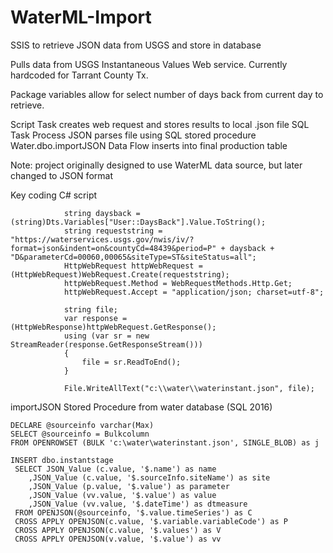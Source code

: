 # WaterML-Import
SSIS to retrieve JSON data from USGS and store in database

Pulls data from USGS Instantaneous Values Web service.
Currently hardcoded for Tarrant County Tx.

Package variables allow for select number of days back from current day to retrieve.

Script Task creates web request and stores results to local .json file
SQL Task Process JSON parses file using SQL stored procedure Water.dbo.importJSON 
Data Flow inserts into final production table

Note: project originally designed to use WaterML data source, but later changed to JSON format

Key coding
C# script

                string daysback = (string)Dts.Variables["User::DaysBack"].Value.ToString();
                string requeststring = "https://waterservices.usgs.gov/nwis/iv/?format=json&indent=on&countyCd=48439&period=P" + daysback + "D&parameterCd=00060,00065&siteType=ST&siteStatus=all";
                HttpWebRequest httpWebRequest = (HttpWebRequest)WebRequest.Create(requeststring);
                httpWebRequest.Method = WebRequestMethods.Http.Get;
                httpWebRequest.Accept = "application/json; charset=utf-8";
                 
                string file;
                var response = (HttpWebResponse)httpWebRequest.GetResponse();
                using (var sr = new StreamReader(response.GetResponseStream()))
                {
                    file = sr.ReadToEnd();
                }

                File.WriteAllText("c:\\water\\waterinstant.json", file);
                


importJSON Stored Procedure from water database (SQL 2016)

	DECLARE @sourceinfo varchar(Max)
 	SELECT @sourceinfo = Bulkcolumn  
  	FROM OPENROWSET (BULK 'c:\water\waterinstant.json', SINGLE_BLOB) as j
 
	INSERT dbo.instantstage
 	 SELECT JSON_Value (c.value, '$.name') as name
 		,JSON_Value (c.value, '$.sourceInfo.siteName') as site
		,JSON_Value (p.value, '$.value') as parameter
		,JSON_Value (vv.value, '$.value') as value
		,JSON_Value (vv.value, '$.dateTime') as dtmeasure
	 FROM OPENJSON(@sourceinfo, '$.value.timeSeries') as C
	 CROSS APPLY OPENJSON(c.value, '$.variable.variableCode') as P 
	 CROSS APPLY OPENJSON(c.value, '$.values') as V
	 CROSS APPLY OPENJSON(v.value, '$.value') as vv
 
